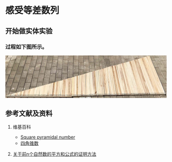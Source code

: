 # 感受等差数列

## 开始做实体实验

### 过程如下图所示。

![](/images/数论/典型数列/感受等差数列/1a1.jpg)

## 参考文献及资料

1. 维基百科
	- [Square pyramidal number](https://en.wikipedia.org/wiki/Square_pyramidal_number) 
	- [四角锥数](https://zh.wikipedia.org/wiki/%E5%9B%9B%E8%A7%92%E9%8C%90%E6%95%B8) 

2. [关于前n个自然数的平方和公式的证明方法](https://blog.csdn.net/Mmdapl/article/details/79660983)